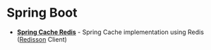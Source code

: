 # Spring Boot

* **[Spring Cache Redis](./spring-cache-redisson)** - Spring Cache implementation using Redis ([Redisson](https://github.com/redisson/redisson) Client)
   
  
